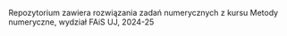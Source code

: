Repozytorium zawiera rozwiązania zadań numerycznych z kursu Metody numeryczne, wydział FAiS UJ, 2024-25
